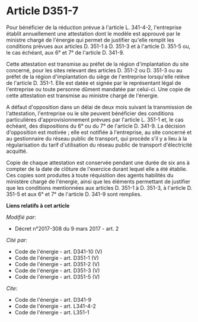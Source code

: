 # Article D351-7

Pour bénéficier de la réduction prévue à l'article L. 341-4-2, l'entreprise établit annuellement une attestation dont le
modèle est approuvé par le ministre chargé de l'énergie qui permet de justifier qu'elle remplit les conditions prévues aux
articles D. 351-1 à D. 351-3 et à l'article D. 351-5 ou, le cas échéant, aux 6° et 7° de l'article D. 341-9. 

Cette attestation est transmise au préfet de la région d'implantation du site concerné, pour les sites relevant des articles
D. 351-2 ou D. 351-3 ou au préfet de la région d'implantation du siège de l'entreprise lorsqu'elle relève de l'article D.
351-1. Elle est datée et signée par le représentant légal de l'entreprise ou toute personne dûment mandatée par celui-ci. Une
copie de cette attestation est transmise au ministre chargé de l'énergie. 

A défaut d'opposition dans un délai de deux mois suivant la transmission de l'attestation, l'entreprise ou le site peuvent
bénéficier des conditions particulières d'approvisionnement prévues par l'article L. 351-1 et, le cas échéant, des
dispositions du 6° ou du 7° de l'article D. 341-9. La décision d'opposition est motivée ; elle est notifiée à l'entreprise,
au site concerné et au gestionnaire du réseau public de transport, qui procède s'il y a lieu à la régularisation du tarif
d'utilisation du réseau public de transport d'électricité acquitté. 

Copie de chaque attestation est conservée pendant une durée de six ans à compter de la date de clôture de l'exercice durant
lequel elle a été établie. Ces copies sont produites à toute réquisition des agents habilités du ministère chargé de
l'énergie, ainsi que les éléments permettant de justifier que les conditions mentionnées aux articles D. 351-1 à D. 351-3, à
l'article D. 351-5 et aux 6° et 7° de l'article D. 341-9 sont remplies.

**Liens relatifs à cet article**

_Modifié par_:

  - Décret n°2017-308 du 9 mars 2017 - art. 2

_Cité par_:

  - Code de l'énergie - art. D341-10 (V)
  - Code de l'énergie - art. D351-1 (V)
  - Code de l'énergie - art. D351-2 (V)
  - Code de l'énergie - art. D351-3 (V)
  - Code de l'énergie - art. D351-5 (V)

_Cite_:

  - Code de l'énergie - art. D341-9
  - Code de l'énergie - art. L341-4-2
  - Code de l'énergie - art. L351-1
